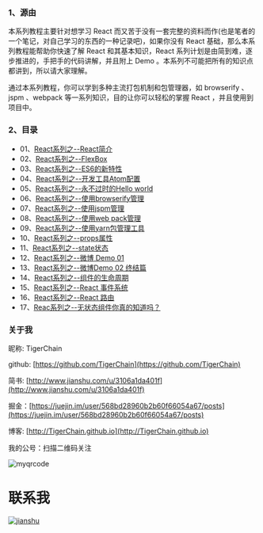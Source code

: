 
### 1、源由
本系列教程主要针对想学习 React 而又苦于没有一套完整的资料而作(也是笔者的一个笔记，对自己学习的东西的一种记录吧)，如果你没有 React 基础，那么本系列教程能帮助你快速了解 React 和其基本知识，React 系列计划是由简到难，逐步推进的，手把手的代码讲解，并且附上 Demo 。本系列不可能把所有的知识点都讲到，所以请大家理解。


通过本系列教程，你可以学到多种主流打包机制和包管理器，如 browserify 、jspm 、webpack 等一系列知识，目的让你可以轻松的掌握 React ，并且使用到项目中。

### 2、目录

* 01、[React系列之--React简介](http://www.jianshu.com/p/44f7d59f8c40)
* 02、[React系列之--FlexBox](http://www.jianshu.com/p/f05426c7fc89)
* 03、[React系列之--ES6的新特性](http://www.jianshu.com/p/42b717ac2d5b)
* 04、[React系列之--开发工具Atom配置](http://www.jianshu.com/p/d5ddbb9f613a)
* 05、[React系列之--永不过时的Hello world](http://www.jianshu.com/p/bf90947bcace)
* 06、[React系列之--使用browserify管理](http://www.jianshu.com/p/93a112dc62b9)
* 07、[React系列之--使用jspm管理](http://www.jianshu.com/p/4d55afa2d151)
* 08、[React系列之--使用web pack管理](http://www.jianshu.com/p/732c4d501668)
* 09、[React系列之--使用yarn包管理工具](http://www.jianshu.com/p/f05eabdf3ab6)
* 10、[React系列之--props属性](http://www.jianshu.com/p/fa81cebac3ef)
* 11、[React系列之--state状态](http://www.jianshu.com/p/44a787904d9b)
* 12、[React系列之--微博 Demo 01](http://www.jianshu.com/p/f4e6ecfd52fd)
* 13、[React系列之--微博Demo 02 终结篇](http://www.jianshu.com/p/9fddf666b718)
* 14、[React系列之--组件的生命周期](http://www.jianshu.com/p/e3d1ecfb6312)
* 15、[React系列之--React 事件系统](http://www.jianshu.com/p/99dc37f9edf3)
* 16、[React系列之--React 路由](http://www.jianshu.com/p/b55cf53e633a)
* 17、[Reac系列之--无状态组件你真的知道吗？](http://www.jianshu.com/p/980abadd8a18)


### 关于我
昵称: TigerChain

github: [https://github.com/TigerChain](https://github.com/TigerChain)

简书: [http://www.jianshu.com/u/3106a1da401f](http://www.jianshu.com/u/3106a1da401f)

掘金：[https://juejin.im/user/568bd28960b2b60f66054a67/posts](https://juejin.im/user/568bd28960b2b60f66054a67/posts)

博客: [http://TigerChain.github.io](http://TigerChain.github.io)

我的公号：扫描二维码关注

![myqrcode](./imgs/myqrcode.jpg)

# 联系我

[![jianshu][jianshusvg]][jianshu]


[jianshusvg]: https://img.shields.io/badge/简书-TigerChain-brightgreen.svg

[jianshu]:http://www.jianshu.com/u/3106a1da401f

